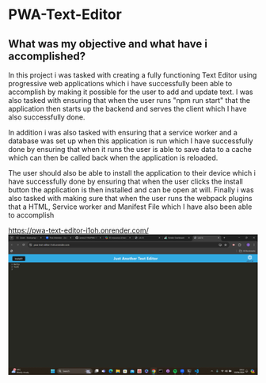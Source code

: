 # PWA-Text-Editor

## What was my objective and what have i accomplished?
In this project i was tasked with creating a fully functioning Text Editor using progressive web applications which i have successfully been able to accomplish by making it possible for the user to add and update text. I was also tasked with ensuring that when the user runs "npm run start" that the application then starts up the backend and serves the client which I have also successfully done.

In addition i was also tasked with ensuring that a service worker and a database was set up when this application is run which I have successfully done by ensuring that when it runs the user is able to save data to a cache which can then be called back when the application is reloaded.

The user should also be able to install the application to their device which i have successfully done by ensuring that when the user clicks the install button the application is then installed and can be open at will. Finally i was also tasked with making sure that when the user runs the webpack plugins that a HTML, Service worker and Manifest File which I have also been able to accomplish


https://pwa-text-editor-i1oh.onrender.com/
![alt text](image.png)